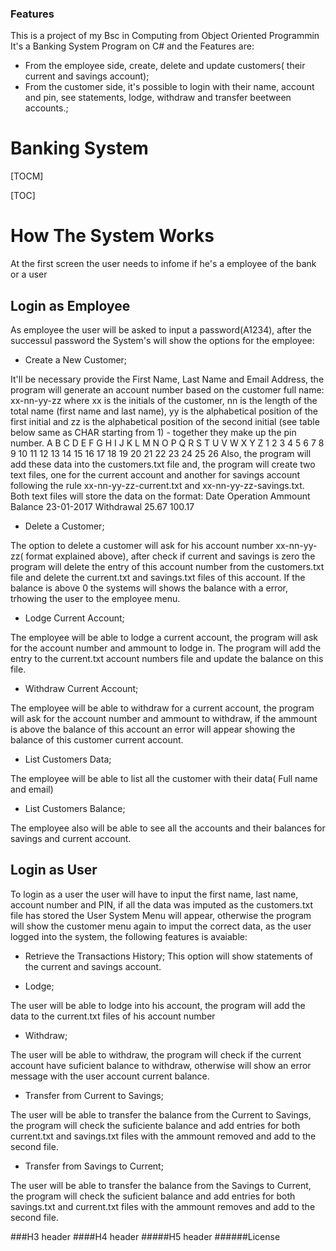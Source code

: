 ### Features
This is a project of my Bsc in Computing from Object Oriented Programmin
It's a Banking System Program on C# and the Features are:

- From the employee side, create, delete and update customers( their current and savings account);
- From the customer side, it's possible to login with their name, account and pin, see statements, lodge, withdraw and transfer beetween accounts.;

# Banking System
[TOCM]

[TOC]

# How The System Works
At the first screen the user needs to infome if he's a employee of the bank or a user
## Login as Employee
As employee the user will be asked to input a password(A1234), after the successul password the System's will show the options for the employee:
- Create a New Customer;

It'll be necessary provide the First Name, Last Name and Email Address, the program will generate an account number based on the customer full name:
xx-nn-yy-zz where xx is the initials of the customer, nn is the length of the total name (first name and last name), yy is the alphabetical position of the first initial and zz is the alphabetical position of the second initial (see table below same as CHAR starting from 1) - together they make up the pin number.
A	B	C	D	E	F	G	H	I	J	K	L	M	N	O	P	Q	R	S	T	U	V	W	X	Y	Z
1	2	3	4	5	6	7	8	9	10	11	12	13	14	15	16	17	18	19	20	21	22	23	24	25	26
Also, the program will add these data into the customers.txt file and, the program will create two text files, one for the current account and another for savings account following the rule xx-nn-yy-zz-current.txt and xx-nn-yy-zz-savings.txt.
Both text files will store the data on the format:
        Date				Operation	Ammount	Balance
        23-01-2017	Withdrawal	25.67		100.17

- Delete a Customer;

The option to delete a customer will ask for his account number xx-nn-yy-zz( format explained above), after check if current and savings is zero the program will delete the entry of this account number from the customers.txt file and delete the current.txt and savings.txt files of this account.
If the balance is above 0 the systems will shows the balance with a error, trhowing the user to the employee menu.

- Lodge Current Account;

The employee will be able to lodge a current account, the program will ask for the account number and ammount to lodge in.
The program will add the entry to the current.txt account numbers file and update the balance on this file.

- Withdraw Current Account;

The employee will be able to withdraw for a current account, the program will ask for the account number and ammount to withdraw, if the ammount is above the balance of this account an error will appear showing the balance of this customer current account.

- List Customers Data;

The employee will be able to list all the customer with their data( Full name and email)

- List Customers Balance;

The employee also will be able to see all the accounts and their balances for savings and current account.

## Login as User
To login as a user the user will have to input the first name, last name, account number and PIN, if all the data was imputed as the customers.txt file has stored the User System Menu will appear, otherwise the program will show the customer menu again to imput the correct data, as the user logged into the system, the following features is avaiable:

- Retrieve the Transactions History;
This option will show statements of the current and savings account.

- Lodge;

The user will be able to lodge into his account, the program will add the data to the current.txt files of his account number

- Withdraw;

The user will be able to withdraw, the program will check if the current account have suficient balance to withdraw, otherwise will show an error message with the user account current balance.

- Transfer from Current to Savings;

The user will be able to transfer the balance from the Current to Savings, the program will check the suficiente balance and add entries for both current.txt and savings.txt files with the ammount removed and add to the second file.

- Transfer from Savings to Current;

The user will be able to transfer the balance from the Savings to Current, the program will check the suficient balance and add entries for both savings.txt and current.txt files with the ammount removes and add to the second file.

###H3 header
####H4 header
#####H5 header
######License

